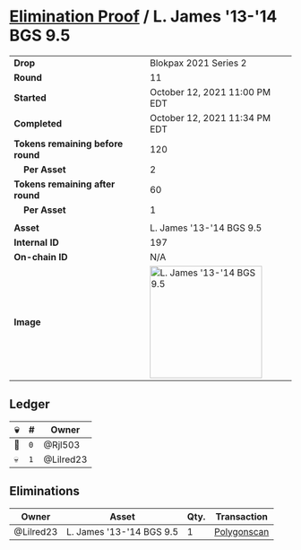 # [Elimination Proof](./readme.md) / L. James &#039;13-&#039;14 BGS 9.5

|||
|---|---|
| **Drop** | Blokpax 2021 Series 2 |
| **Round** | 11 |
| **Started** | October 12, 2021 11:00 PM EDT |
| **Completed** | October 12, 2021 11:34 PM EDT |
| **Tokens remaining before round** | 120 |
| **&nbsp;&nbsp;&nbsp;&nbsp;Per Asset** | 2 |
| **Tokens remaining after round** | 60 |
| **&nbsp;&nbsp;&nbsp;&nbsp;Per Asset** | 1 |
| | |
| **Asset** | L. James &#039;13-&#039;14 BGS 9.5 |
| **Internal ID** | 197 |
| **On-chain ID** | N/A |
| **Image** | <img src="https://tcdn.blokpax.com/9484ebfa-631f-4bd8-ac66-f082b142c71b/ba0d9ab94e5d56e36c0ddad71c815c4c2aecb7b9767f5e3e6115579ae9032a33.jpg" height="200" alt="L. James &#039;13-&#039;14 BGS 9.5" /> |

## Ledger

| 💀 | # | Owner |
| --- | --- | --- |
| 👑 | `0` | @Rjl503 |
| 💀 | `1` | @Lilred23 |


## Eliminations

| Owner | Asset | Qty. | Transaction |
| --- | --- | --- | --- |
| @Lilred23 | L. James '13-'14 BGS 9.5 | 1 | [Polygonscan](https://polygonscan.com/tx/0x16fbb91d21fdba8268d88dcefd15a24180c433083bd8da979da9919a32071f29) |
